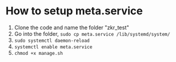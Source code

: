 # How to setup meta.service

1. Clone the code and name the folder "zkr_test"
2. Go into the folder, ```sudo cp meta.service /lib/systemd/system/```
3. ```sudo systemctl daemon-reload```
4. ```systemctl enable meta.service```
5. ```chmod +x manage.sh```